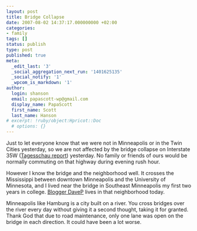 ```yaml
---
layout: post
title: Bridge Collapse
date: 2007-08-02 14:37:17.000000000 +02:00
categories:
- family
tags: []
status: publish
type: post
published: true
meta:
  _edit_last: '3'
  _social_aggregation_next_run: '1401625135'
  _social_notify: '1'
  _wpcom_is_markdown: '1'
author:
  login: shanson
  email: papascott-wp@gmail.com
  display_name: PapaScott
  first_name: Scott
  last_name: Hanson
# excerpt: !ruby/object:Hpricot::Doc
  # options: {}
---
```

<p>Just to let everyone know that we were not in Minneapolis or in the Twin Cities yesterday, so we are not affected by the bridge collapse on Interstate 35W (<a href="http://www.tagesschau.de/aktuell/meldungen/0,1185,OID7216112_TYP_THE_NAV_REF3,00.html">Tagesschau report</a>) yesterday. No family or friends of ours would be normally commuting on that highway during evening rush hour.</p>
<p>However I know the bridge and the neighborhood well. It crosses the Mississippi between downtown Minneapolis and the University of Minnesota, and I lived near the bridge in Southeast Minneapolis my first two years in college. <a href="http://davespicks.com/">Blogger DaveP</a> lives in that neighborhood today.</p>
<p>Minneapolis like Hamburg is a city built on a river. You cross bridges over the river every day without giving it a second thought, taking it for granted. Thank God that due to road maintenance, only one lane was open on the bridge in each direction. It could have been a lot worse.</p>
